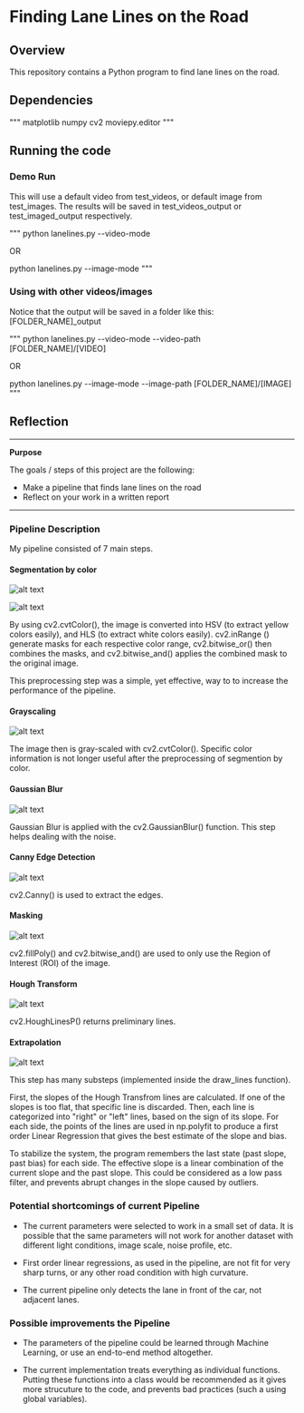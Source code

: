 # **Finding Lane Lines on the Road**

## Overview

This repository contains a Python program to find lane lines on the road.

## Dependencies

"""
matplotlib
numpy
cv2
moviepy.editor
"""

## Running the code

### Demo Run

This will use a default video from test_videos, or default image from test_images.
The results will be saved in test_videos_output or test_imaged_output respectively.

"""
python lanelines.py --video-mode

OR

python lanelines.py --image-mode
""" 

### Using with other videos/images

Notice that the output will be saved in a folder like this:  [FOLDER_NAME]_output

"""
python lanelines.py --video-mode --video-path [FOLDER_NAME]/[VIDEO]

OR

python lanelines.py --image-mode --image-path [FOLDER_NAME]/[IMAGE]
""" 

## Reflection

---

**Purpose**

The goals / steps of this project are the following:
* Make a pipeline that finds lane lines on the road
* Reflect on your work in a written report

---

### Pipeline Description

My pipeline consisted of 7 main steps.

#### Segmentation by color

![alt text](./process_images/before.jpg "Before")

![alt text](./process_images/preprocess.jpg "Preprocessed")

By using cv2.cvtColor(), the image is converted into HSV (to extract yellow colors easily), and HLS (to extract white colors easily). cv2.inRange () generate masks for each respective color range, cv2.bitwise_or() then combines the masks, and cv2.bitwise_and() applies the combined mask to the original image.

This preprocessing step was a simple, yet effective, way to to increase the performance of the pipeline.

#### Grayscaling

![alt text](./process_images/gray.jpg "Gray-Scaled")

The image then is gray-scaled with cv2.cvtColor(). Specific color information is not longer useful after the preprocessing of segmention by color.

#### Gaussian Blur

![alt text](./process_images/blur.jpg "Blurred")

Gaussian Blur is applied with the cv2.GaussianBlur() function. This step helps dealing with the noise.

#### Canny Edge Detection

![alt text](./process_images/canny.jpg "Canny Edges")

cv2.Canny() is used to extract the edges.

#### Masking

![alt text](./process_images/mask.jpg "Masked to Region of Interest")

cv2.fillPoly() and cv2.bitwise_and() are used to only use the Region of Interest (ROI) of the image.

#### Hough Transform

![alt text](./process_images/hough.jpg "Hough Line Transform")

cv2.HoughLinesP() returns preliminary lines.

#### Extrapolation

![alt text](./process_images/result.jpg "Final Result")

This step has many substeps (implemented inside the draw_lines function).

First, the slopes of the Hough Transfrom lines are calculated. If one of the slopes is too flat, that specific line is discarded. Then, each line is categorized into "right" or "left" lines, based on the sign of its slope. For each side, the points of the lines are used in np.polyfit to produce a first order Linear Regression that gives the best estimate of the slope and bias.

To stabilize the system, the program remembers the last state (past slope, past bias) for each side. The effective slope is a linear combination of the current slope and the past slope. This could be considered as a low pass filter, and prevents abrupt changes in the slope caused by outliers.

### Potential shortcomings of current Pipeline


* The current parameters were selected to work in a small set of data. It is possible that the same parameters will not work for another dataset with different light conditions, image scale, noise profile, etc.

* First order linear regressions, as used in the pipeline, are not fit for very sharp turns, or any other road condition with high curvature.

* The current pipeline only detects the lane in front of the car, not adjacent lanes.



### Possible improvements the Pipeline

* The parameters of the pipeline could be learned through Machine Learning, or use an end-to-end method altogether.


* The current implementation treats everything as individual functions. Putting these functions into a class would be recommended as it gives more strucuture to the code, and prevents bad practices (such a using global variables).

